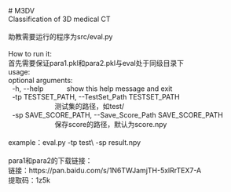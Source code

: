 <div># M3DV</div><div>Classification of 3D medical CT</div><div><br></div><div>助教需要运行的程序为src/eval.py</div><div><br></div><div>How to run it:</div><div>首先需要保证para1.pkl和para2.pkl与eval处于同级目录下</div><div>usage:</div><div>optional arguments:</div><div>&nbsp; -h, --help &nbsp; &nbsp; &nbsp; &nbsp; &nbsp; &nbsp;show this help message and exit</div><div>&nbsp; -tp TESTSET_PATH, --TestSet_Path TESTSET_PATH</div><div>&nbsp; &nbsp; &nbsp; &nbsp; &nbsp; &nbsp; &nbsp; &nbsp; &nbsp; &nbsp; &nbsp; &nbsp; 测试集的路径，如test/</div><div>&nbsp; -sp SAVE_SCORE_PATH, --Save_Score_Path SAVE_SCORE_PATH</div><div>&nbsp; &nbsp; &nbsp; &nbsp; &nbsp; &nbsp; &nbsp; &nbsp; &nbsp; &nbsp; &nbsp; &nbsp; 保存score的路径，默认为score.npy</div><div><br></div><div>example：eval.py -tp test\ -sp result.npy</div><div><br></div><div>para1和para2的下载链接：</div><div><div>链接：https://pan.baidu.com/s/1N6TWJamjTH-5xlRrTEX7-A&nbsp;</div><div>提取码：1z5k</div></div>
